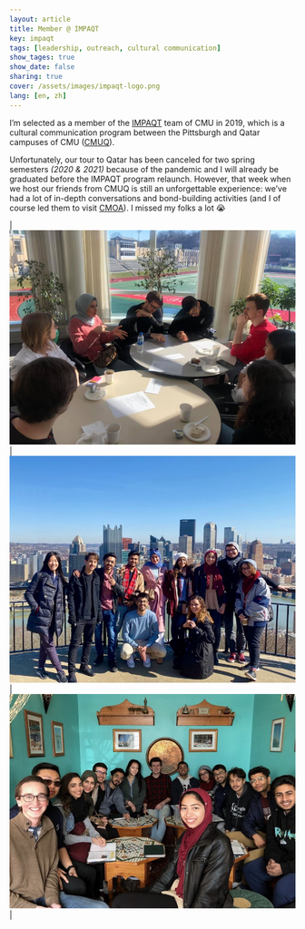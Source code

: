 ```yaml
---
layout: article
title: Member @ IMPAQT
key: impaqt
tags: [leadership, outreach, cultural communication]
show_tages: true
show_date: false
sharing: true
cover: /assets/images/impaqt-logo.png
lang: [en, zh]
---
```


I’m selected as a member of the [IMPAQT] team of CMU in 2019, which is a cultural communication program between the Pittsburgh and Qatar campuses of CMU ([CMUQ]). 

<!--more-->

Unfortunately, our tour to Qatar has been canceled for two spring semesters *(2020 & 2021)* because of the pandemic and I will already be graduated before the IMPAQT program relaunch. However, that week when we host our friends from CMUQ is still an unforgettable experience: we’ve had a lot of in-depth conversations and bond-building activities (and I of course led them to visit [CMOA]). I missed my folks a lot :sob:

|![](/assets/images/impaqt-group1.jpg)|![](/assets/images/impaqt-group2.jpg)|![](/assets/images/impaqt-group3.jpg)|


[CMUQ]: https://www.qatar.cmu.edu/
[IMPAQT]: https://www.cmu.edu/student-affairs/dean/impaqt/index.html
[CMOA]: 2-cmoa.html